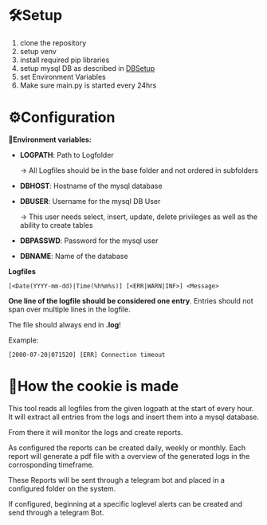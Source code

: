 # 🛠️Setup

1. clone the repository
2. setup venv
3. install required pip libraries
4. setup mysql DB as described in [DBSetup](DBSetup.md)
5. set Environment Variables
6. Make sure main.py is started every 24hrs

# ⚙️Configuration

**📑Environment variables:**

- **LOGPATH**: Path to Logfolder

  -> All Logfiles should be in the base folder and not ordered in subfolders

- **DBHOST**: Hostname of the mysql database
- **DBUSER**: Username for the mysql DB User

  -> This user needs select, insert, update, delete privileges as well as the ability to create tables

- **DBPASSWD**: Password for the mysql user
- **DBNAME**: Name of the database

**Logfiles**

```
[<Date(YYYY-mm-dd)|Time(%h%m%s)] [<ERR|WARN|INF>] <Message>
```

**One line of the logfile should be considered one entry**. Entries should not span over multiple lines in the logfile.

The file should always end in **.log**!

Example:

```
[2000-07-20|071520] [ERR] Connection timeout
```

# 🍪How the cookie is made

This tool reads all logfiles from the given logpath at the start of every hour. It will extract all entries from the logs and insert them into a mysql database.

From there it will monitor the logs and create reports.

As configured the reports can be created daily, weekly or monthly. Each report will generate a pdf file with a overview of the generated logs in the corrosponding timeframe.

These Reports will be sent through a telegram bot and placed in a configured folder on the system.

If configured, beginning at a specific loglevel alerts can be created and send through a telegram Bot.
